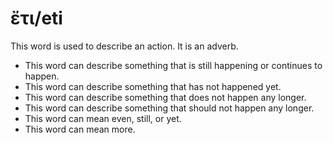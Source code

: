 # ἔτι/eti
This word is used to describe an action. It is an adverb.

* This word can describe something that is still happening or continues to happen.
* This word can describe something that has not happened yet.
* This word can describe something that does not happen any longer.
* This word can describe something that should not happen any longer.
* This word can mean even, still, or yet.
* This word can mean more.
